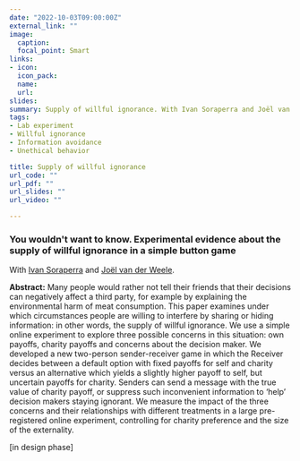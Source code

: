 ```yaml
---
date: "2022-10-03T09:00:00Z"
external_link: ""
image:
  caption: 
  focal_point: Smart
links:
- icon: 
  icon_pack: 
  name: 
  url: 
slides: 
summary: Supply of willful ignorance. With Ivan Soraperra and Joël van der Weele. [in data collection phase]
tags:
- Lab experiment
- Willful ignorance
- Information avoidance
- Unethical behavior

title: Supply of willful ignorance
url_code: ""
url_pdf: ""
url_slides: ""
url_video: ""

---
```


<h3> You wouldn't want to know. Experimental evidence about the supply of willful ignorance in a simple button game </h3> 

With [Ivan Soraperra](https://sites.google.com/site/ivansoraperra/) and [Joël van der Weele](https://www.joelvanderweele.eu/). 

<b>Abstract:</b>
Many people would rather not tell their friends that their decisions can negatively affect a third party, for example by explaining the environmental harm of meat consumption. This paper examines under which circumstances people are willing to interfere by sharing or hiding information: in other words, the supply of willful ignorance. We use a simple online experiment to explore three possible concerns in this situation: own payoffs, charity payoffs and concerns about the decision maker. We developed a new two-person sender-receiver game in which the Receiver decides between a default option with fixed payoffs for self and charity versus an alternative which yields a slightly higher payoff to self, but uncertain payoffs for charity. Senders can send a message with the true value of charity payoff, or suppress such inconvenient information to ‘help’ decision makers staying ignorant. We measure the impact of the three concerns and their relationships with different treatments in a large pre-registered online experiment, controlling for charity preference and the size of the externality. 

[in design phase] 

